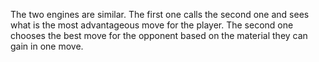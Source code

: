 The two engines are similar. The first one calls the second one and sees what is the most advantageous move for the player. The second one chooses the best move for the opponent based on the material they can gain in one move.
